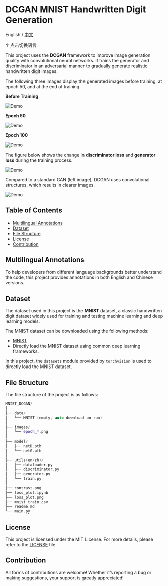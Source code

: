 # DCGAN MNIST Handwritten Digit Generation

English  /  [中文](readme_zh.md)

↑ 点击切换语言

This project uses the **DCGAN** framework to improve image generation quality with convolutional neural networks. It trains the generator and discriminator in an adversarial manner to gradually generate realistic handwritten digit images.

The following three images display the generated images before training, at epoch 50, and at the end of training.

**Before Training**

![Demo](images/epoch_0.png)

**Epoch 50**

![Demo](images/epoch_50.png)

**Epoch 100**

![Demo](images/epoch_100.png)

The figure below shows the change in **discriminator loss** and **generator loss** during the training process.

![Demo](loss_plot.png)

Compared to a standard GAN (left image), DCGAN uses convolutional structures, which results in clearer images.

![Demo](contrast.png)

## Table of Contents

- [Multilingual Annotations](#multilingual-annotations)
- [Dataset](#dataset)
- [File Structure](#file-structure)
- [License](#license)
- [Contribution](#contribution)

## Multilingual Annotations

To help developers from different language backgrounds better understand the code, this project provides annotations in both English and Chinese versions.

## Dataset

The dataset used in this project is the **MNIST** dataset, a classic handwritten digit dataset widely used for training and testing machine learning and deep learning models.

The MNIST dataset can be downloaded using the following methods:

- [MNIST](http://yann.lecun.com/exdb/mnist/)
- Directly load the MNIST dataset using common deep learning frameworks.

In this project, the `datasets` module provided by `torchvision` is used to directly load the MNIST dataset.

## File Structure

The file structure of the project is as follows:

```c++
MNIST_DCGAN/
│
├── data/ 
│   └── MNIST (empty, auto-download on run)
│
├── images/ 
│   └── epoch_*.png
│
├── model/ 
│   ├── netD.pth
│   └── netG.pth
│
├── utils(en/zh)/
│   ├── dataloader.py
│   ├── discriminator.py
│   ├── generator.py
│   └── train.py
│
├── contrast.png
├── loss_plot.ipynb
├── loss_plot.png
├── mnist_train.csv
├── readme.md
└── main.py 
```

## License

This project is licensed under the MIT License. For more details, please refer to the [LICENSE](LICENSE) file.

## Contribution

All forms of contributions are welcome! Whether it’s reporting a bug or making suggestions, your support is greatly appreciated!
